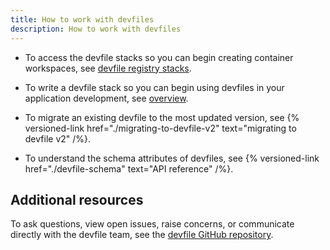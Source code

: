 ```yaml
---
title: How to work with devfiles
description: How to work with devfiles
---
```


- To access the devfile stacks so you can begin creating container
    workspaces, see [devfile registry
    stacks](https://github.com/devfile/registry/tree/main/stacks).

- To write a devfile stack so you can begin using devfiles in your
    application development, see [overview](./overview).

- To migrate an existing devfile to the most updated version, see
    {% versioned-link href="./migrating-to-devfile-v2" text="migrating to devfile v2" /%}.

- To understand the schema attributes of devfiles, see
    {% versioned-link href="./devfile-schema" text="API reference" /%}.

## Additional resources

To ask questions, view open issues, raise concerns, or communicate
directly with the devfile team, see the [devfile GitHub
repository](https://github.com/devfile/api).
